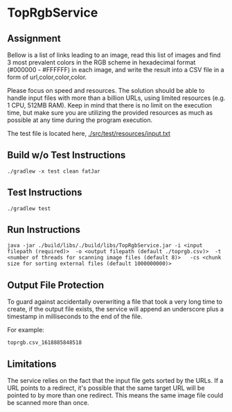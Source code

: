 # TopRgbService


## Assignment

Bellow is a list of links leading to an image, read this list of images and find 3 most prevalent colors in the RGB scheme in hexadecimal format (#000000 - #FFFFFF) in each image, and write the result into a CSV file in a form of url,color,color,color.

Please focus on speed and resources. The solution should be able to handle input files with more than a billion URLs, using limited resources (e.g. 1 CPU, 512MB RAM). Keep in mind that there is no limit on the execution time, but make sure you are utilizing the provided resources as much as possible at any time during the program execution.

The test file is located here, [./src/test/resources/input.txt](./src/test/resources/input.txt)

## Build w/o Test Instructions


`./gradlew -x test clean fatJar`

## Test Instructions

`./gradlew test`

## Run Instructions

`java -jar ./build/libs/./build/libs/TopRgbService.jar -i <input filepath (required)> 
-o <output filepath (default ./toprgb.csv)> 
-t <number of threads for scanning image files (default 8)>  
-cs <chunk size for sorting external files (default 1000000000)>`

## Output File Protection

To guard against accidentally overwriting a file that took a very long time to create, if the output file exists, the service will append an underscore plus a timestamp in milliseconds to the end of the file.

For example:

`toprgb.csv_1618885848518`

## Limitations

The service relies on the fact that the input file gets sorted by the URLs.  If a URL points to a redirect, it's possible that the same target URL will be pointed to by more than one redirect.  This means the same image file could be scanned more than once.


